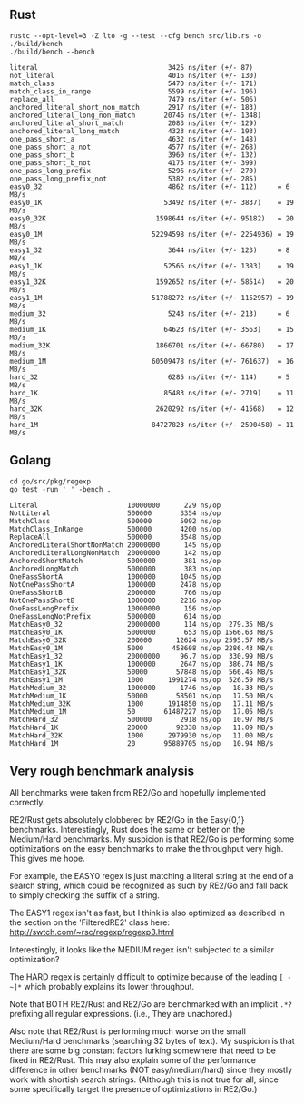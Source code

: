 Rust
----
```
rustc --opt-level=3 -Z lto -g --test --cfg bench src/lib.rs -o ./build/bench
./build/bench --bench

literal                                3425 ns/iter (+/- 87)
not_literal                            4016 ns/iter (+/- 130)
match_class                            5470 ns/iter (+/- 171)
match_class_in_range                   5599 ns/iter (+/- 196)
replace_all                            7479 ns/iter (+/- 506)
anchored_literal_short_non_match       2917 ns/iter (+/- 183)
anchored_literal_long_non_match       20746 ns/iter (+/- 1348)
anchored_literal_short_match           2083 ns/iter (+/- 129)
anchored_literal_long_match            4323 ns/iter (+/- 193)
one_pass_short_a                       4632 ns/iter (+/- 148)
one_pass_short_a_not                   4577 ns/iter (+/- 268)
one_pass_short_b                       3960 ns/iter (+/- 132)
one_pass_short_b_not                   4175 ns/iter (+/- 399)
one_pass_long_prefix                   5296 ns/iter (+/- 270)
one_pass_long_prefix_not               5382 ns/iter (+/- 285)
easy0_32                               4862 ns/iter (+/- 112)     = 6 MB/s
easy0_1K                              53492 ns/iter (+/- 3837)    = 19 MB/s
easy0_32K                           1598644 ns/iter (+/- 95182)   = 20 MB/s
easy0_1M                           52294598 ns/iter (+/- 2254936) = 19 MB/s
easy1_32                               3644 ns/iter (+/- 123)     = 8 MB/s
easy1_1K                              52566 ns/iter (+/- 1383)    = 19 MB/s
easy1_32K                           1592652 ns/iter (+/- 58514)   = 20 MB/s
easy1_1M                           51788272 ns/iter (+/- 1152957) = 19 MB/s
medium_32                              5243 ns/iter (+/- 213)     = 6 MB/s
medium_1K                             64623 ns/iter (+/- 3563)    = 15 MB/s
medium_32K                          1866701 ns/iter (+/- 66780)   = 17 MB/s
medium_1M                          60509478 ns/iter (+/- 761637)  = 16 MB/s
hard_32                                6285 ns/iter (+/- 114)     = 5 MB/s
hard_1K                               85483 ns/iter (+/- 2719)    = 11 MB/s
hard_32K                            2620292 ns/iter (+/- 41568)   = 12 MB/s
hard_1M                            84727823 ns/iter (+/- 2590458) = 11 MB/s
```

Golang
------
```
cd go/src/pkg/regexp
go test -run ' ' -bench .

Literal                      10000000      229 ns/op
NotLiteral                   500000       3354 ns/op
MatchClass                   500000       5092 ns/op
MatchClass_InRange           500000       4200 ns/op
ReplaceAll                   500000       3548 ns/op
AnchoredLiteralShortNonMatch 20000000      145 ns/op
AnchoredLiteralLongNonMatch  20000000      142 ns/op
AnchoredShortMatch           5000000       381 ns/op
AnchoredLongMatch            5000000       383 ns/op
OnePassShortA                1000000      1045 ns/op
NotOnePassShortA             1000000      2478 ns/op
OnePassShortB                2000000       766 ns/op
NotOnePassShortB             1000000      2216 ns/op
OnePassLongPrefix            10000000      156 ns/op
OnePassLongNotPrefix         5000000       614 ns/op
MatchEasy0_32                20000000      114 ns/op  279.35 MB/s
MatchEasy0_1K                5000000       653 ns/op 1566.63 MB/s
MatchEasy0_32K               200000      12624 ns/op 2595.57 MB/s
MatchEasy0_1M                5000       458608 ns/op 2286.43 MB/s
MatchEasy1_32                20000000     96.7 ns/op  330.99 MB/s
MatchEasy1_1K                1000000      2647 ns/op  386.74 MB/s
MatchEasy1_32K               50000       57848 ns/op  566.45 MB/s
MatchEasy1_1M                1000      1991274 ns/op  526.59 MB/s
MatchMedium_32               1000000      1746 ns/op   18.33 MB/s
MatchMedium_1K               50000       58501 ns/op   17.50 MB/s
MatchMedium_32K              1000      1914850 ns/op   17.11 MB/s
MatchMedium_1M               50       61487227 ns/op   17.05 MB/s
MatchHard_32                 500000       2918 ns/op   10.97 MB/s
MatchHard_1K                 20000       92338 ns/op   11.09 MB/s
MatchHard_32K                1000      2979930 ns/op   11.00 MB/s
MatchHard_1M                 20       95889705 ns/op   10.94 MB/s
```


Very rough benchmark analysis
-----------------------------
All benchmarks were taken from RE2/Go and hopefully implemented correctly.

RE2/Rust gets absolutely clobbered by RE2/Go in the Easy{0,1} benchmarks. 
Interestingly, Rust does the same or better on the Medium/Hard benchmarks. My 
suspicion is that RE2/Go is performing some optimizations on the easy 
benchmarks to make the throughput very high. This gives me hope.

For example, the EASY0 regex is just matching a literal string at the end of a 
search string, which could be recognized as such by RE2/Go and fall back to 
simply checking the suffix of a string.

The EASY1 regex isn't as fast, but I think is also optimized as described in 
the section on the 'FilteredRE2' class here:
http://swtch.com/~rsc/regexp/regexp3.html

Interestingly, it looks like the MEDIUM regex isn't subjected to a similar 
optimization?

The HARD regex is certainly difficult to optimize because of the leading
`[ -~]*` which probably explains its lower throughput.

Note that BOTH RE2/Rust and RE2/Go are benchmarked with an implicit `.*?` 
prefixing all regular expressions. (i.e., They are unachored.)

Also note that RE2/Rust is performing much worse on the small Medium/Hard 
benchmarks (searching 32 bytes of text). My suspicion is that there are some 
big constant factors lurking somewhere that need to be fixed in RE2/Rust.
This may also explain some of the performance difference in other benchmarks 
(NOT easy/medium/hard) since they mostly work with shortish search strings.
(Although this is not true for all, since some specifically target the presence 
of optimizations in RE2/Go.)

